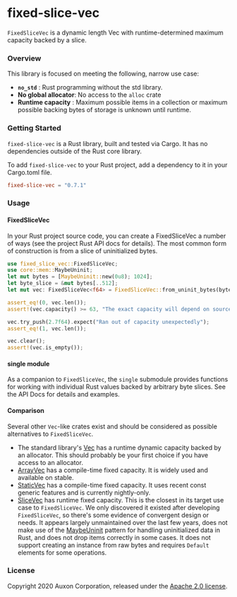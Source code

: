 # fixed-slice-vec

`FixedSliceVec` is a dynamic length Vec with runtime-determined maximum capacity backed by a slice.

### Overview

This library is focused on meeting the following, narrow use case:
* **`no_std`** : Rust programming without the std library.
* **No global allocator**: No access to the `alloc` crate
* **Runtime capacity** : Maximum possible items in a collection or maximum
possible backing bytes of storage is unknown until runtime.

### Getting Started

`fixed-slice-vec` is a Rust library, built and tested via Cargo. It
has no dependencies outside of the Rust core library.

To add `fixed-slice-vec` to your Rust project, add a dependency to it
in your Cargo.toml file.

```toml
fixed-slice-vec = "0.7.1"
```

### Usage

#### FixedSliceVec

In your Rust project source code, you can create a FixedSliceVec a number of
ways (see the project Rust API docs for details).
The most common form of construction is from a slice of uninitialized bytes.

```rust
use fixed_slice_vec::FixedSliceVec;
use core::mem::MaybeUninit;
let mut bytes = [MaybeUninit::new(0u8); 1024];
let byte_slice = &mut bytes[..512];
let mut vec: FixedSliceVec<f64> = FixedSliceVec::from_uninit_bytes(byte_slice);

assert_eq!(0, vec.len());
assert!(vec.capacity() >= 63, "The exact capacity will depend on source-slice alignment");

vec.try_push(2.7f64).expect("Ran out of capacity unexpectedly");
assert_eq!(1, vec.len());

vec.clear();
assert!(vec.is_empty());
```

#### single module

As a companion to `FixedSliceVec`, the `single` submodule provides
functions for working with individual Rust values backed by arbitrary
byte slices. See the API Docs for details and examples.

#### Comparison

Several other `Vec`-like crates exist and should be considered
as possible alternatives to `FixedSliceVec`.

* The standard library's [Vec](https://doc.rust-lang.org/std/vec/struct.Vec.html)
has a runtime dynamic capacity backed by an allocator. This should probably
be your first choice if you have access to an allocator.
* [ArrayVec](https://crates.io/crates/arrayvec) has a compile-time
fixed capacity. It is widely used and available on stable.
* [StaticVec](https://crates.io/crates/staticvec) has a compile-time
fixed capacity. It uses recent const generic features and is currently
nightly-only.
* [SliceVec](https://crates.io/crates/slicevec) has runtime fixed capacity.
This is the closest in its target use case to `FixedSliceVec`. We
only discovered it existed after developing `FixedSliceVec`, so there's some
evidence of convergent design or needs. It appears largely
unmaintained over the last few years, does not make use of the
[MaybeUninit](https://doc.rust-lang.org/std/mem/union.MaybeUninit.html)
pattern for handling uninitialized data in Rust, and does not drop items
correctly in some cases. It does not support creating an instance from raw bytes
and requires `Default` elements for some operations.


### License

Copyright 2020 Auxon Corporation, released under the [Apache 2.0 license](./LICENSE).
